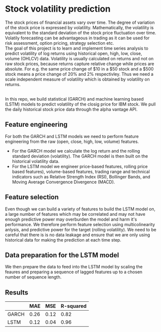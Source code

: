 # Stock volatility prediction
The stock prices of financial assets vary over time. The degree of variation of the stock price is expressed by volatility. Mathematically, the volatility is equivalent to the standard deviation of the stock price fluctuation over time. Volatily forecasting can be advantageous in trading as it can be used for risk assessment, option pricing, strategy selection etc.
<br>
The goal of this project is to learn and implement time series analysis to predict volatility of log returns using historical open, high, low, close, volume (OHLCV) data.
Volatility is usually calculated on returns and not on raw stock prices, because returns capture relative change while prices are absolute. For e.g. the same price change of $10 in a $50 stock and a $500 stock means a price change of 20% and 2% respectivley. Thus we need a scale independent measure of volatility which is obtained by volatility on returns.

<br>
In this repo, we build statistical (GARCH) and machine learning based (LSTM) models to predict volatility of the closig price for IBM stock.
We pull the daily historical stock price data through the alpha vantage API.

## Feature engineering
For both the GARCH and LSTM models we need to perform feature engineering from the raw (open, close, high, low, volume) features. 
<br>
* For the GARCH model we calculate the log return and the rolling standard deviation (volatility). The GARCH model is then built on the historical volatility data.
* For the LSTM model we engineer price-based features, rolling price based features), volume-based features, trading range and technical indicators such as Relative Strength Index (RSI), Bollinger Bands, and Moving Average Convergence Divergence (MACD). 

## Feature selection
Even though we can build a variety of features to build the LSTM model on, a large number of features which may be correlated and may not have enough predictive power may overburden the model and harm it's performance. We therefore perform feature selection using multicolinearity anlysis, and predictive power for the target (rolling volatility). We need to be careful that there is is no data leakage and ensure that we are only using historical data for making the prediction at each time step.

## Data preparation for the LSTM model
We then prepare the data to feed into the LSTM model by scaling the feaures and preparing a sequence of lagged features up to a chosen number of sequence length. 

## Results 
|   |MAE|MSE|R-squared|
|---|----|---|---|
|GARCH|0.26|0.12|0.82|
|LSTM|0.12|0.04|0.96|

